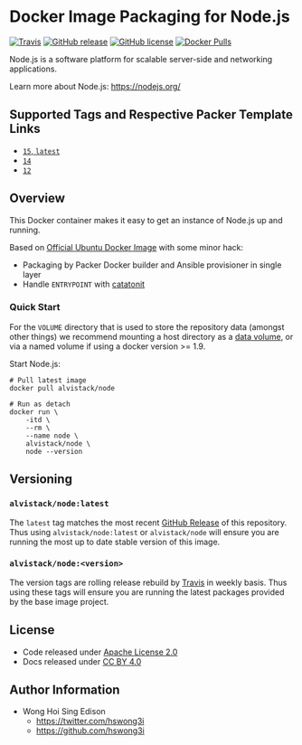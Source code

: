 # Docker Image Packaging for Node.js

[![Travis](https://img.shields.io/travis/com/alvistack/docker-node.svg)](https://travis-ci.com/alvistack/docker-node)
[![GitHub release](https://img.shields.io/github/release/alvistack/docker-node.svg)](https://github.com/alvistack/docker-node/releases)
[![GitHub license](https://img.shields.io/github/license/alvistack/docker-node.svg)](https://github.com/alvistack/docker-node/blob/master/LICENSE)
[![Docker Pulls](https://img.shields.io/docker/pulls/alvistack/node.svg)](https://hub.docker.com/r/alvistack/node/)

Node.js is a software platform for scalable server-side and networking applications.

Learn more about Node.js: <https://nodejs.org/>

## Supported Tags and Respective Packer Template Links

  - [`15`, `latest`](https://github.com/alvistack/docker-node/blob/master/packer/15/packer.json)
  - [`14`](https://github.com/alvistack/docker-node/blob/master/packer/14/packer.json)
  - [`12`](https://github.com/alvistack/docker-node/blob/master/packer/12/packer.json)

## Overview

This Docker container makes it easy to get an instance of Node.js up and running.

Based on [Official Ubuntu Docker Image](https://hub.docker.com/_/ubuntu/) with some minor hack:

  - Packaging by Packer Docker builder and Ansible provisioner in single layer
  - Handle `ENTRYPOINT` with [catatonit](https://github.com/openSUSE/catatonit)

### Quick Start

For the `VOLUME` directory that is used to store the repository data (amongst other things) we recommend mounting a host directory as a [data volume](https://docs.docker.com/engine/tutorials/dockervolumes/#/data-volumes), or via a named volume if using a docker version \>= 1.9.

Start Node.js:

    # Pull latest image
    docker pull alvistack/node
    
    # Run as detach
    docker run \
        -itd \
        --rm \
        --name node \
        alvistack/node \
        node --version

## Versioning

### `alvistack/node:latest`

The `latest` tag matches the most recent [GitHub Release](https://github.com/alvistack/docker-node/releases) of this repository. Thus using `alvistack/node:latest` or `alvistack/node` will ensure you are running the most up to date stable version of this image.

### `alvistack/node:<version>`

The version tags are rolling release rebuild by [Travis](https://travis-ci.com/alvistack/docker-node) in weekly basis. Thus using these tags will ensure you are running the latest packages provided by the base image project.

## License

  - Code released under [Apache License 2.0](LICENSE)
  - Docs released under [CC BY 4.0](http://creativecommons.org/licenses/by/4.0/)

## Author Information

  - Wong Hoi Sing Edison
      - <https://twitter.com/hswong3i>
      - <https://github.com/hswong3i>
